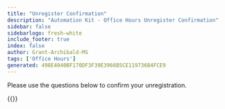 ```yaml
---
title: "Unregister Confirmation"
description: "Automation Kit - Office Hours Unregister Confirmation"
sidebar: false
sidebarlogo: fresh-white
include_footer: true
index: false
author: Grant-Archibald-MS
tags: ['Office Hours']
generated: 498E4040BF170DF3F39E3966B5CE119736B4FCE9
---
```


Please use the questions below to confirm your unregistration.

{{<questions name="/content/en-gb/office-hours/unregister-confirm.json" completed="Thank you for completing unregistration confirmation" showNavigationButtons="false" locale="en-gb">}}
